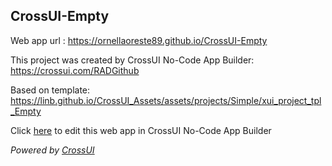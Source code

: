 ## CrossUI-Empty
Web app url : https://ornellaoreste89.github.io/CrossUI-Empty

This project was created by CrossUI No-Code App Builder: https://crossui.com/RADGithub

Based on template: https://linb.github.io/CrossUI_Assets/assets/projects/Simple/xui_project_tpl_Empty

Click [here](https://crossui.com/RADGithub/#!from=github&owner=ornellaoreste89&repo=CrossUI-Empty) to edit this web app in CrossUI No-Code App Builder

<i>Powered by [CrossUI](https://crossui.com)</i>
